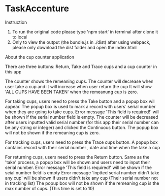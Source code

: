 # TaskAccenture

Instruction
1. To run the original code please type 'npm start' in terminal after clone it to local
2. Only to view the output (the bundle.js in ./dist) after using webpack, please only download the dist folder and open the index.html


About the cup counter application

There are three buttons: Return, Take and Trace cups and a cup counter in this app

The counter shows the remeaning cups. The counter will decrease when user take a cup and it will increase when user return the cup
It will show 'ALL CUPS HAVE BEEN TAKEN' when the remeanung cup is zero.

For taking cups, users need to press the Take button and a popup box will appear. The popup box is used to mark a record with users' serial number when they are going to take cups. 
Error message 'This field is required!' will be shown if the serial number field is empty. 
The counter will be decreased after users inputted valid serial number (for this app their serial number can be any string or integer) and clicked the Continuous button. 
The popup box will not be shown if the remeaning cup is zero. 

For tracking cups, users need to press the Trace cups button. A popup box contains record with their serial number , date and time when the take a cup

For returning cups, users need to press the Return button. Same as the 'take' process, a popup box will be shown and users need to input their serial number.
Error message 'This field is required!' will be shown if the seial number field is empty
Error message 'Inptted serial number didn't take any cup' will be shown if users didn't take any cup (Their serial number not in tracking list)
The popup box will not be shown if the remeaning cup is the max number of cups.  (This time is set to 10)
